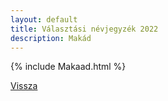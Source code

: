 ```yaml
---
layout: default
title: Választási névjegyzék 2022
description: Makád
---
```


{% include Makaad.html %}

[Vissza](./)